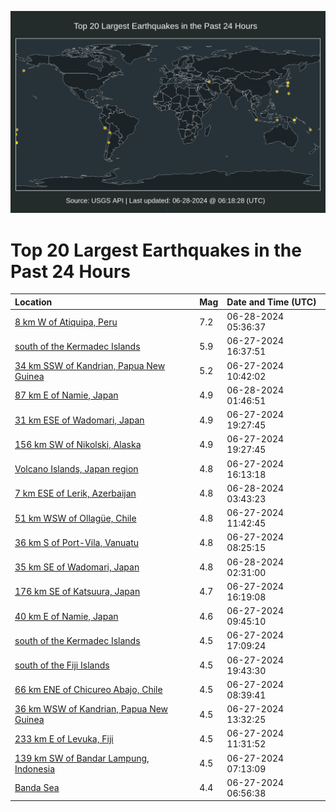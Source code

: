![Map](./map.png)

# Top 20 Largest Earthquakes in the Past 24 Hours

| Location | Mag | Date and Time (UTC) |
|:---|:---|:---|
| [8 km W of Atiquipa, Peru](https://earthquake.usgs.gov/earthquakes/eventpage/us6000n8tq) | 7.2 | 06-28-2024 05:36:37 |
| [south of the Kermadec Islands](https://earthquake.usgs.gov/earthquakes/eventpage/us6000n8nu) | 5.9 | 06-27-2024 16:37:51 |
| [34 km SSW of Kandrian, Papua New Guinea](https://earthquake.usgs.gov/earthquakes/eventpage/us6000n8ld) | 5.2 | 06-27-2024 10:42:02 |
| [87 km E of Namie, Japan](https://earthquake.usgs.gov/earthquakes/eventpage/us6000n8ss) | 4.9 | 06-28-2024 01:46:51 |
| [31 km ESE of Wadomari, Japan](https://earthquake.usgs.gov/earthquakes/eventpage/us6000n8qg) | 4.9 | 06-27-2024 19:27:45 |
| [156 km SW of Nikolski, Alaska](https://earthquake.usgs.gov/earthquakes/eventpage/us6000n8qf) | 4.9 | 06-27-2024 19:27:45 |
| [Volcano Islands, Japan region](https://earthquake.usgs.gov/earthquakes/eventpage/us6000n8mz) | 4.8 | 06-27-2024 16:13:18 |
| [7 km ESE of Lerik, Azerbaijan](https://earthquake.usgs.gov/earthquakes/eventpage/us6000n8tc) | 4.8 | 06-28-2024 03:43:23 |
| [51 km WSW of Ollagüe, Chile](https://earthquake.usgs.gov/earthquakes/eventpage/us6000n8lr) | 4.8 | 06-27-2024 11:42:45 |
| [36 km S of Port-Vila, Vanuatu](https://earthquake.usgs.gov/earthquakes/eventpage/us6000n8k6) | 4.8 | 06-27-2024 08:25:15 |
| [35 km SE of Wadomari, Japan](https://earthquake.usgs.gov/earthquakes/eventpage/us6000n8t8) | 4.8 | 06-28-2024 02:31:00 |
| [176 km SE of Katsuura, Japan](https://earthquake.usgs.gov/earthquakes/eventpage/us6000n8n1) | 4.7 | 06-27-2024 16:19:08 |
| [40 km E of Namie, Japan](https://earthquake.usgs.gov/earthquakes/eventpage/us6000n8l9) | 4.6 | 06-27-2024 09:45:10 |
| [south of the Kermadec Islands](https://earthquake.usgs.gov/earthquakes/eventpage/us6000n8pi) | 4.5 | 06-27-2024 17:09:24 |
| [south of the Fiji Islands](https://earthquake.usgs.gov/earthquakes/eventpage/us6000n8qy) | 4.5 | 06-27-2024 19:43:30 |
| [66 km ENE of Chicureo Abajo, Chile](https://earthquake.usgs.gov/earthquakes/eventpage/us6000n8k8) | 4.5 | 06-27-2024 08:39:41 |
| [36 km WSW of Kandrian, Papua New Guinea](https://earthquake.usgs.gov/earthquakes/eventpage/us6000n8m8) | 4.5 | 06-27-2024 13:32:25 |
| [233 km E of Levuka, Fiji](https://earthquake.usgs.gov/earthquakes/eventpage/us6000n8ln) | 4.5 | 06-27-2024 11:31:52 |
| [139 km SW of Bandar Lampung, Indonesia](https://earthquake.usgs.gov/earthquakes/eventpage/us6000n8k1) | 4.5 | 06-27-2024 07:13:09 |
| [Banda Sea](https://earthquake.usgs.gov/earthquakes/eventpage/us6000n8k0) | 4.4 | 06-27-2024 06:56:38 |
